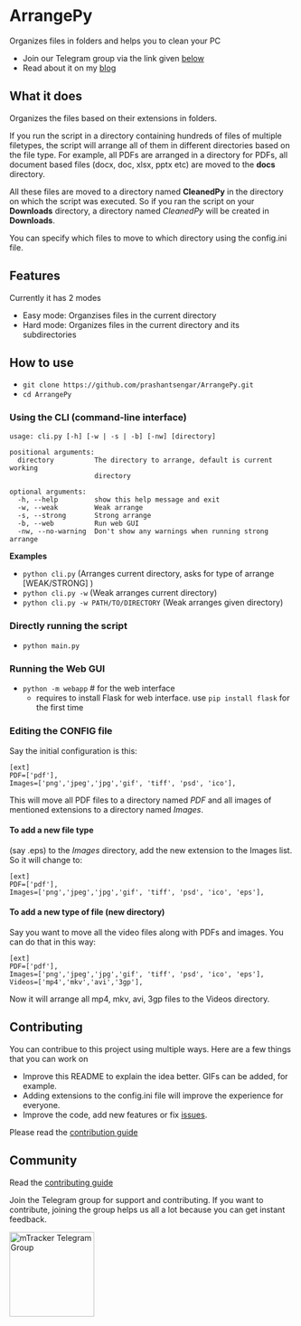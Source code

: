 # ArrangePy
Organizes files in folders and helps you to clean your PC

- Join our Telegram group via the link given [below](#community)
- Read about it on my [blog](https://prashants.in/blog/CleanPy-python-script-to-organize-your-files/)


## What it does
Organizes the files based on their extensions in folders. 

If you run the script in a directory containing hundreds of files of multiple filetypes, the script will arrange all of them in different directories based on the file type. For example, all PDFs are arranged in a directory for PDFs, all document based files (docx, doc, xlsx, pptx etc) are moved to the **docs** directory. 

All these files are moved to a directory named **CleanedPy** in the directory on which the script was executed. So if you ran the script on your **Downloads** directory, a directory named *CleanedPy* will be created in **Downloads**.

You can specify which files to move to which directory using the config.ini file. 


## Features
Currently it has 2 modes

- Easy mode: Organzises files in the current directory
- Hard mode: Organizes files in the current directory and its subdirectories

## How to use

- `git clone https://github.com/prashantsengar/ArrangePy.git`
- `cd ArrangePy`

### Using the CLI (command-line interface)

```
usage: cli.py [-h] [-w | -s | -b] [-nw] [directory]

positional arguments:
  directory          The directory to arrange, default is current working
                     directory

optional arguments:
  -h, --help         show this help message and exit
  -w, --weak         Weak arrange
  -s, --strong       Strong arrange
  -b, --web          Run web GUI
  -nw, --no-warning  Don't show any warnings when running strong arrange
```

**Examples**

- `python cli.py` (Arranges current directory, asks for type of arrange [WEAK/STRONG] )
- `python cli.py -w` (Weak arranges current directory)
- `python cli.py -w PATH/TO/DIRECTORY` (Weak arranges given directory)


### Directly running the script

- `python main.py`

### Running the Web GUI

- `python -m webapp` # for the web interface
  * requires to install Flask for web interface. use `pip install flask` for the first time

### Editing the CONFIG file

Say the initial configuration is this:

```
[ext]
PDF=['pdf'],
Images=['png','jpeg','jpg','gif', 'tiff', 'psd', 'ico'],
```

This will move all PDF files to a directory named *PDF* and all images of mentioned extensions to a directory named *Images*.

#### To add a new file type 
(say .eps) to the *Images* directory, add the new extension to the Images list. So it will change to:

```
[ext]
PDF=['pdf'],
Images=['png','jpeg','jpg','gif', 'tiff', 'psd', 'ico', 'eps'],
```

#### To add a new type of file (new directory)
Say you want to move all the video files along with PDFs and images. You can do that in this way:

```
[ext]
PDF=['pdf'],
Images=['png','jpeg','jpg','gif', 'tiff', 'psd', 'ico', 'eps'],
Videos=['mp4','mkv','avi','3gp'],
```

Now it will arrange all mp4, mkv, avi, 3gp files to the Videos directory.


## Contributing

You can contribue to this project using multiple ways. Here are a few things that you can work on

- Improve this README to explain the idea better. GIFs can be added, for example.
- Adding extensions to the config.ini file will improve the experience for everyone. 
- Improve the code, add new features or fix [issues](https://github.com/prashantsengar/ArrangePy/issues/). 

Please read the [contribution guide](./CONTRIBUTING.md)

## Community 

Read the [contributing guide](./CONTRIBUTING.md)

Join the Telegram group for support and contributing. If you want to contribute, joining the group helps us all a lot because you can get instant feedback.

[<img src="https://upload.wikimedia.org/wikipedia/commons/thumb/8/82/Telegram_logo.svg/1024px-Telegram_logo.svg.png" alt="mTracker Telegram Group" width="150" height="150">](https://t.me/joinchat/INDdLlDf-SFDPURESGgdrQ)
